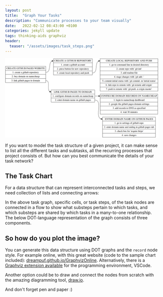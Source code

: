 ```yaml
---
layout: post
title:  "Graph Your Tasks"
description: "Communicate processes to your team visually"
date:   2022-02-12 08:43:00 +0100
categories: jekyll update
tags: thinking-aids graphviz
header:
  teaser: "/assets/images/task_steps.png"
---
```


<img src="/assets/images/task_steps.png" alt="task_step">

If you want to model the task structure of a given project, it can make sense to list all the different tasks and subtasks, all the recurring processes that project consists of. But how can you best communicate the details of your task network?

## The Task Chart

For a data structure that can represent interconnected tasks and steps, we need collection of lists and connecting arrows:

In the above task graph, specific cells, or task steps, of the task nodes are connected in a flow to show what substeps pertain to which tasks, and which substeps are shared by which tasks in a many-to-one relationship. The below DOT-language representation of the graph consists of three components.

## So how do you plot the image?

You can generate this data structure using DOT graphs and the `record` node style.
For example online, with this great website (code to the sample chart included):
[dreampuf.github.io/GraphvizOnline](https://dreampuf.github.io/GraphvizOnline/#digraph%20tasks_steps%20%7B%0Agraph%20%5B%0A%20%20%20%20labelloc%3D%22t%22%0A%20%20%20%20fontsize%3D30%0A%20%20%20%20label%3D%22Task%20Chart%3A%20Making%20a%20Github%20Pages%20Website%22%0A%20%20%20%20rankdir%20%3D%20%22LR%22%0A%5D%3B%0Anode%20%5B%0Afontsize%20%3D%20%2216%22%20%0A%5D%3B%0Aedge%20%5B%0A%5D%3B%0A%22CREATE%20A%20GITHUB%20PAGES%20WEBSITE%22%20%5B%0Alabel%20%3D%20%22%3Cf0%3E%20CREATE%20GITHUB%20PAGES%20WEBSITE%20%7C%20%3Cf1%3E%201.%20create%20a%20github%20repository%20%7C%20%3Cf2%3E%202.%20buy%20domain%20on%20namecheap%20%7C%0A%3Cf3%3E%203.%20link%20github%20pages%20to%20domain%22%0Ashape%20%3D%20%22record%22%0A%5D%3B%0A%22CREATE%20A%20GITHUB%20REPOSITORY%22%20%5B%0Alabel%20%3D%20%22%3Cf0%3E%20CREATE%20A%20GITHUB%20REPOSITORY%20%7C%20%3Cf1%3E%201.%20create%20a%20github%20account%20%7C%20%3Cf2%3E%202.%20press%20button%20for%20new%20repository%20%7C%20%3Cf3%3E%203.%20create%20local%20repository%20and%20push%22%0Ashape%20%3D%20%22record%22%0A%5D%3B%0A%22LINK%20GITHUB%20PAGES%20TO%20DOMAIN%22%20%5B%0Alabel%20%3D%20%22%3Cf0%3E%20LINK%20GITHUB%20PAGES%20TO%20DOMAIN%20%7C%20%3Cf1%3E%201.%20configure%20domain%20records%20on%20namecheap%20%7C%20%3Cf2%3E%202.%20enter%20domain%20name%20on%20github%20pages%22%0Ashape%20%3D%20%22record%22%0A%5D%3B%0A%0A%22CREATE%20LOCAL%20REPOSITORY%20AND%20PUSH%22%20%5B%0Alabel%20%3D%20%22%3Cf0%3E%20CREATE%20LOCAL%20REPOSITORY%20AND%20PUSH%20%7C%20%3Cf1%3E%201.%20go%20to%20command%20line%20in%20desired%20directory%20%7C%20%3Cf2%3E%202.%20create%20repo%20with%20%60git%20init'%20%7C%20%3Cf3%3E%203.%20add%20readme%20file%20%7C%0A%20%3Cf4%3E%204.%20stage%20changes%20with%20%60git%20add%20.%60%20%7C%20%3Cf5%3E%205.%20commit%20initial%20status%20with%20%60git%20commit%20-m%20'initial%20status'%20%7C%20%3Cf6%3E%206.%20link%20repo%20to%20remote%20with%20%60git%20remote%20add%20origin%60%20%0A%20%7C%20%3Cf7%3E%207.%20push%20to%20remote%20with%20%60git%20push%20-u%20origin%20master%60%22%0Ashape%20%3D%20%22record%22%0A%5D%3B%0A%22CONFIGURE%20DOMAIN%20RECORDS%20ON%20NAMECHEAP%22%20%5B%0Alabel%20%3D%20%22%3Cf0%3E%20CONFIGURE%20DOMAIN%20RECORDS%20ON%20NAMECHEAP%20%7C%20%3Cf1%3E%201.%20login%20to%20namecheap%20dashboard%20%7C%20%3Cf2%3E%202.%20google%20the%20github%20pages%20domain%20settings%20%7C%0A%3Cf3%3E%203.%20add%20records%20to%20DNS%20as%20specified%20%7C%20%3Cf4%3E%204.%20wait%2030%20minutes%22%0Ashape%20%3D%20%22record%22%0A%5D%3B%0A%22ENTER%20DOMAIN%20NAME%20ON%20GITHUB%20PAGES%22%20%5B%0Alabel%20%3D%20%22%3Cf0%3E%20ENTER%20DOMAIN%20NAME%20ON%20GITHUB%20PAGES%20%7C%20%3Cf1%3E%201.%20go%20to%20settings%20of%20github%20repo%20%7C%20%3Cf2%3E%202.%20enter%20domain%20name%20and%20ending%20in%20github%20pages%20tab%20%7C%0A%3Cf3%3E%203.%20check%20box%20for%20'require%20https'%20%7C%20%3Cf4%3E%204.%20save%20changes%22%0Ashape%20%3D%20%22record%22%0A%5D%3B%0A%0A%22CREATE%20A%20GITHUB%20PAGES%20WEBSITE%22%3Af1%20-%3E%20%22CREATE%20A%20GITHUB%20REPOSITORY%22%3Af0%20%5B%0Aid%20%3D%200%0A%5D%3B%0A%0A%22CREATE%20A%20GITHUB%20PAGES%20WEBSITE%22%3Af3%20-%3E%20%22LINK%20GITHUB%20PAGES%20TO%20DOMAIN%22%3Af0%20%5B%0Aid%20%3D%200%0A%5D%3B%0A%22CREATE%20A%20GITHUB%20REPOSITORY%22%3Af3%20-%3E%20%22CREATE%20LOCAL%20REPOSITORY%20AND%20PUSH%22%3Af0%20%5B%0Aid%20%3D%200%0A%5D%3B%0A%22LINK%20GITHUB%20PAGES%20TO%20DOMAIN%22%3Af1%20-%3E%20%22CONFIGURE%20DOMAIN%20RECORDS%20ON%20NAMECHEAP%22%3Af0%20%5B%0Aid%20%3D%200%0A%5D%3B%0A%22LINK%20GITHUB%20PAGES%20TO%20DOMAIN%22%3Af2%20-%3E%20%22ENTER%20DOMAIN%20NAME%20ON%20GITHUB%20PAGES%22%3Af0%20%5B%0Aid%20%3D%200%0A%5D%3B%0A%0A%0A%0A%7D). Alternatively, there is a [Graphviz extension available](https://marketplace.visualstudio.com/items?itemName=EFanZh.graphviz-preview) for the programming environment, VSCode.

Another option could be to draw and connect the nodes from scratch with the amazing diagramming tool, [draw.io](https://app.diagrams.net/).

And don't forget pen and paper :)